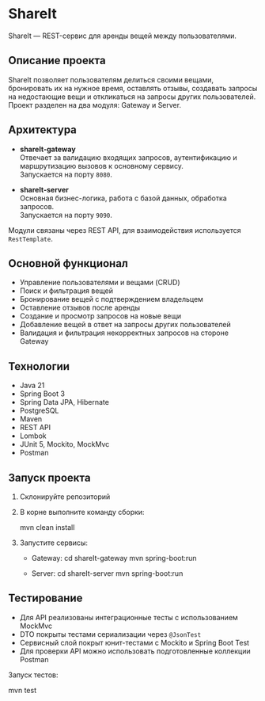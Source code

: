 
# ShareIt

ShareIt — REST-сервис для аренды вещей между пользователями. 

## Описание проекта

ShareIt позволяет пользователям делиться своими вещами, бронировать их на нужное время, оставлять отзывы, создавать запросы на недостающие вещи и откликаться на запросы других пользователей. Проект разделен на два модуля: Gateway и Server.

## Архитектура

- **shareIt-gateway**  
  Отвечает за валидацию входящих запросов, аутентификацию и маршрутизацию вызовов к основному сервису.  
  Запускается на порту `8080`.

- **shareIt-server**  
  Основная бизнес-логика, работа с базой данных, обработка запросов.  
  Запускается на порту `9090`.

Модули связаны через REST API, для взаимодействия используется `RestTemplate`.

## Основной функционал

- Управление пользователями и вещами (CRUD)
- Поиск и фильтрация вещей
- Бронирование вещей с подтверждением владельцем
- Оставление отзывов после аренды
- Создание и просмотр запросов на новые вещи
- Добавление вещей в ответ на запросы других пользователей
- Валидация и фильтрация некорректных запросов на стороне Gateway

## Технологии

- Java 21
- Spring Boot 3
- Spring Data JPA, Hibernate
- PostgreSQL
- Maven 
- REST API
- Lombok
- JUnit 5, Mockito, MockMvc
- Postman 


## Запуск проекта

1. Склонируйте репозиторий
2. В корне выполните команду сборки:

   mvn clean install

3. Запустите сервисы:

    - Gateway:
      cd shareIt-gateway
      mvn spring-boot:run

    - Server:
      cd shareIt-server
      mvn spring-boot:run


## Тестирование

- Для API реализованы интеграционные тесты с использованием MockMvc
- DTO покрыты тестами сериализации через `@JsonTest`
- Сервисный слой покрыт юнит-тестами с Mockito и Spring Boot Test
- Для проверки API можно использовать подготовленные коллекции Postman

Запуск тестов:

mvn test


